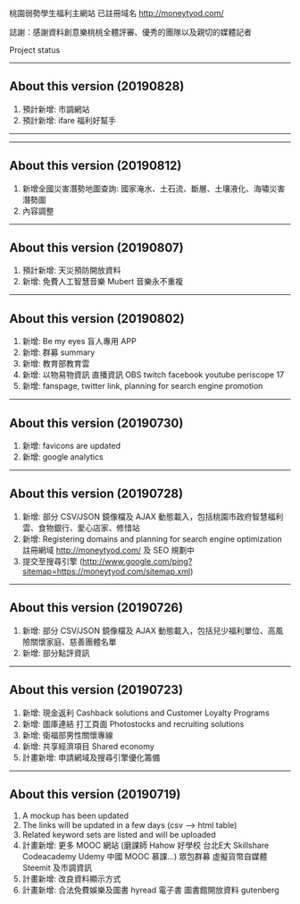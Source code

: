 桃園弱勢學生福利主網站 已註冊域名 http://moneytyod.com/

誌謝：感謝資料創意樂桃桃全體評審、優秀的團隊以及親切的媒體記者

Project status 


------------------------------
About this version (20190828)
------------------------------
1. 預計新增: 市調網站 
2. 預計新增: ifare 福利好幫手
------------------------------
------------------------------
About this version (20190812)
------------------------------
1. 新增全國災害潛勢地圖查詢: 國家淹水、土石流、斷層、土壤液化、海嘯災害潛勢圖	
2. 內容調整
------------------------------
About this version (20190807)
------------------------------
1. 預計新增: 天災預防開放資料
2. 新增: 免費人工智慧音樂 Mubert 音樂永不重複
------------------------------
About this version (20190802)
------------------------------
1. 新增: Be my eyes 盲人專用 APP
2. 新增: 群募 summary
3. 新增: 教育部教育雲
4. 新增: 以物易物資訊 直播資訊 OBS twitch facebook youtube periscope 17 
5. 新增: fanspage, twitter link, planning for search engine promotion

------------------------------
About this version (20190730)
------------------------------
1. 新增: favicons are updated
2. 新增: google analytics

------------------------------
About this version (20190728)
------------------------------
1. 新增: 部分 CSV/JSON 鏡像檔及 AJAX 動態載入，包括桃園市政府智慧福利雲、食物銀行、愛心店家、修惜站
2. 新增: Registering domains and planning for search engine optimization
註冊網域 http://moneytyod.com/ 及 SEO 規劃中
3. 提交至搜尋引擎 (http://www.google.com/ping?sitemap=https://moneytyod.com/sitemap.xml)


------------------------------
About this version (20190726)
------------------------------
1. 新增: 部分 CSV/JSON 鏡像檔及 AJAX 動態載入，包括兒少福利單位、高風險關懷家庭、慈善團體名單
2. 新增: 部分點評資訊

------------------------------
About this version (20190723)
------------------------------
1. 新增: 現金返利 Cashback solutions and Customer Loyalty Programs
2. 新增: 圖庫連結 打工頁面 Photostocks and recruiting solutions
3. 新增: 衛福部男性關懷專線
4. 新增: 共享經濟項目 Shared economy
5. 計畫新增: 申請網域及搜尋引擎優化籌備

------------------------------
About this version (20190719)
------------------------------
1. A mockup has been updated 
2. The links will be updated in a few days (csv --> html table)
3. Related keyword sets are listed and will be uploaded
4. 計畫新增: 更多 MOOC 網站 (磨課師 Hahow 好學校 台北E大 Skillshare Codeacademy Udemy 中國 MOOC 慕課...) 眾包群募 虛擬貨幣自媒體 Steemit 及市調資訊
5. 計畫新增: 改良資料顯示方式
6. 計畫新增: 合法免費娛樂及圖書 hyread 電子書 圖書館開放資料 gutenberg
